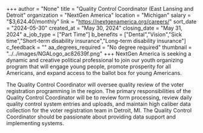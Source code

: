 +++
author = "None"
title = "Quality Control Coordinator (East Lansing and Detroit"
organization = "NextGen America"
location = "Michigan"
salary = "$3,624.40/monthly"
link = "https://nextgenamerica.org/careers/"
sort_date = "2024-05-30"
created_at = "May 30, 2024"
closing_date = "May 31, 2024"
a_job_type = ["Part Time"]
b_benefits = ["Dental","Vision","Sick time","Short-term disability insurance","Long-term disability insurance"]
c_feedback = ""
aa_degrees_required = "No degree required"
thumbnail = "../../images/NGALogo_ac82639f.png"
+++
NextGen America is seeking a dynamic and creative political professional to join our youth organizing program that will engage young people, promote prosperity for all Americans, and expand access to the ballot box for young Americans.

The Quality Control Coordinator will oversee quality review of the voter registration programming in the region. The primary responsibilities of the Quality Control Coordinator will be to review form processing, review daily quality control system entries and uploads, and maintain high caliber data collection for the voter registration team in Detroit, MI. The Quality Control Coordinator should be passionate about providing data support and implementing systems.